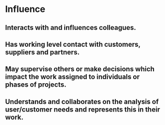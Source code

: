 # Influence

## Interacts with and influences colleagues. 

## Has working level contact with customers, suppliers and partners. 

## May supervise others or make decisions which impact the work assigned to individuals or phases of projects. 

## Understands and collaborates on the analysis of user/customer needs and represents this in their work.